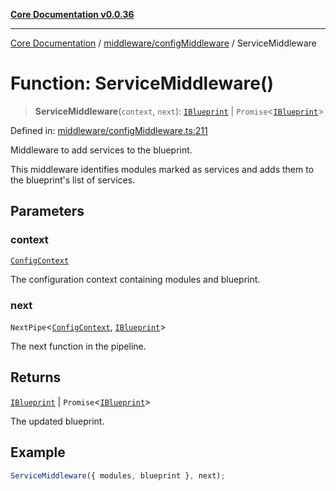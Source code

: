 [**Core Documentation v0.0.36**](../../../README.md)

***

[Core Documentation](../../../modules.md) / [middleware/configMiddleware](../README.md) / ServiceMiddleware

# Function: ServiceMiddleware()

> **ServiceMiddleware**(`context`, `next`): [`IBlueprint`](../../../declarations/type-aliases/IBlueprint.md) \| `Promise`\<[`IBlueprint`](../../../declarations/type-aliases/IBlueprint.md)\>

Defined in: [middleware/configMiddleware.ts:211](https://github.com/stonemjs/core/blob/9f959fbf0878444ad50749e09c8b1ee612a83d71/src/middleware/configMiddleware.ts#L211)

Middleware to add services to the blueprint.

This middleware identifies modules marked as services and adds them to the blueprint's list
of services.

## Parameters

### context

[`ConfigContext`](../../../declarations/interfaces/ConfigContext.md)

The configuration context containing modules and blueprint.

### next

`NextPipe`\<[`ConfigContext`](../../../declarations/interfaces/ConfigContext.md), [`IBlueprint`](../../../declarations/type-aliases/IBlueprint.md)\>

The next function in the pipeline.

## Returns

[`IBlueprint`](../../../declarations/type-aliases/IBlueprint.md) \| `Promise`\<[`IBlueprint`](../../../declarations/type-aliases/IBlueprint.md)\>

The updated blueprint.

## Example

```typescript
ServiceMiddleware({ modules, blueprint }, next);
```
